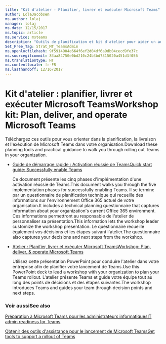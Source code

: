 ```yaml
---
title: "Kit d'atelier - Planifier, livrer et exécuter Microsoft Teams"
author: LolaJacobsen
ms.author: lolaj
manager: lolaj
ms.date: 12/15/2017
ms.topic: article
ms.service: msteams
description: "Outils de planification et kit d'atelier pour aider un administrateur à prendre en main Microsoft Teams"
Set_Free_Tag: Strat_MT_TeamsAdmin
ms.openlocfilehash: 9f5914904e664f6ef2d04df6a9db04cecd9fe37c
ms.sourcegitcommit: 83aa84750e0bd210c24b3bd7315020a451d3f056
ms.translationtype: HT
ms.contentlocale: fr-FR
ms.lasthandoff: 12/16/2017
---
```

<a name="workshop-kit-plan-deliver-and-operate-microsoft-teams"></a><span data-ttu-id="bb8c8-103">Kit d'atelier : planifier, livrer et exécuter Microsoft Teams</span><span class="sxs-lookup"><span data-stu-id="bb8c8-103">Workshop kit: Plan, deliver, and operate Microsoft Teams</span></span>
=============================================================

<span data-ttu-id="bb8c8-104">Téléchargez ces outils pour vous orienter dans la planification, la livraison et l'exécution de Microsoft Teams dans votre organisation.</span><span class="sxs-lookup"><span data-stu-id="bb8c8-104">Download these planning tools and practical guidance to walk you through rolling out Teams in your organization.</span></span>

- [<span data-ttu-id="bb8c8-105">Guide de démarrage rapide : Activation réussie de Teams</span><span class="sxs-lookup"><span data-stu-id="bb8c8-105">Quick start guide: Successfully enable Teams</span></span>](https://www.microsoft.com/en-us/download/55981)
    
    <span data-ttu-id="bb8c8-106">Ce document présente les cinq phases d'implémentation d'une activation réussie de Teams.</span><span class="sxs-lookup"><span data-stu-id="bb8c8-106">This document walks you through the five implementation phases for successfully enabling Teams.</span></span> <span data-ttu-id="bb8c8-107">Il se termine par un questionnaire de planification technique qui recueille des informations sur l'environnement Office 365 actuel de votre organisation.</span><span class="sxs-lookup"><span data-stu-id="bb8c8-107">It includes a technical planning questionnaire that captures information about your organization's current Office 365 environment.</span></span> <span data-ttu-id="bb8c8-108">Ces informations permettront au responsable de l'atelier de personnaliser sa présentation.</span><span class="sxs-lookup"><span data-stu-id="bb8c8-108">This information lets the workshop leader customize the workshop presentation.</span></span> <span data-ttu-id="bb8c8-109">Le questionnaire recueille également vos décisions et les étapes suivant l'atelier.</span><span class="sxs-lookup"><span data-stu-id="bb8c8-109">The questionnaire also captures your decisions and next steps from the workshop.</span></span>

- [<span data-ttu-id="bb8c8-110">Atelier : Planifier, livrer et exécuter Microsoft Teams</span><span class="sxs-lookup"><span data-stu-id="bb8c8-110">Workshop: Plan, deliver, & operate Microsoft Teams</span></span>](https://www.microsoft.com/en-us/download/55982) 
    
    <span data-ttu-id="bb8c8-111">Utilisez cette présentation PowerPoint pour conduire l'atelier dans votre entreprise afin de planifier votre lancement de Teams.</span><span class="sxs-lookup"><span data-stu-id="bb8c8-111">Use this PowerPoint deck to lead a workshop with your organization to plan your Teams rollout.</span></span> <span data-ttu-id="bb8c8-112">L'atelier présente Teams et guide votre équipe tout au long des points de décisions et des étapes suivantes.</span><span class="sxs-lookup"><span data-stu-id="bb8c8-112">The workshop introduces Teams and guides your team through decision points and next steps.</span></span>


### <a name="see-also"></a><span data-ttu-id="bb8c8-113">Voir aussi</span><span class="sxs-lookup"><span data-stu-id="bb8c8-113">See also</span></span>

[<span data-ttu-id="bb8c8-114">Préparation à Microsoft Teams pour les administrateurs informatiques</span><span class="sxs-lookup"><span data-stu-id="bb8c8-114">IT admin readiness for Teams</span></span>](ITAdmin-readiness.md)

[<span data-ttu-id="bb8c8-115">Obtenir des outils d'assistance pour le lancement de Microsoft Teams</span><span class="sxs-lookup"><span data-stu-id="bb8c8-115">Get tools to support a rollout of Teams</span></span>](rollout-tools.md)


